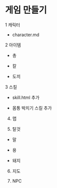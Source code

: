 # 게임 만들기

1 캐릭터
- character.md

2 아이템

- 총

- 칼

- 도끼

3 스킬

- skill.html 추가

- 몸통 박치기 스킬 추가

4. 맵

5. 탈것

- 말

- 용

- 돼지

6. 지도

7. NPC
